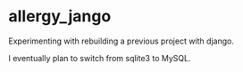 # allergy_jango

Experimenting with rebuilding a previous project with django.

I eventually plan to switch from sqlite3 to MySQL.
